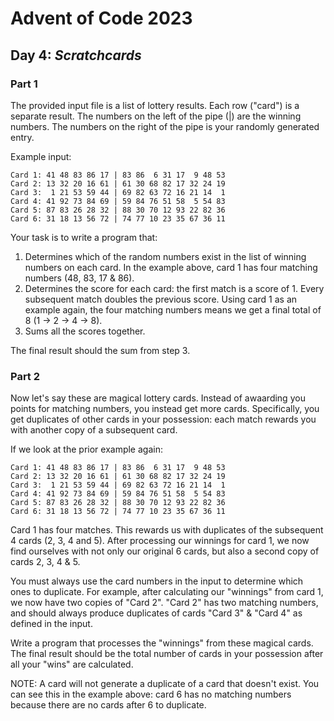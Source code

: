 # Advent of Code 2023
## Day 4: *Scratchcards*

### Part 1

The provided input file is a list of lottery results. Each row ("card") is a separate result. The numbers on the left of the pipe (|) are the winning numbers. The numbers on the right of the pipe is your randomly generated entry.

Example input:
```
Card 1: 41 48 83 86 17 | 83 86  6 31 17  9 48 53
Card 2: 13 32 20 16 61 | 61 30 68 82 17 32 24 19
Card 3:  1 21 53 59 44 | 69 82 63 72 16 21 14  1
Card 4: 41 92 73 84 69 | 59 84 76 51 58  5 54 83
Card 5: 87 83 26 28 32 | 88 30 70 12 93 22 82 36
Card 6: 31 18 13 56 72 | 74 77 10 23 35 67 36 11
```
Your task is to write a program that:
1. Determines which of the random numbers exist in the list of winning numbers on each card. In the example above, card 1 has four matching numbers (48, 83, 17 & 86).
2. Determines the score for each card: the first match is a score of 1. Every subsequent match doubles the previous score. Using card 1 as an example again, the four matching numbers means we get a final total of 8 (1 -> 2 -> 4 -> 8).
3. Sums all the scores together.

The final result should the sum from step 3.

### Part 2

Now let's say these are magical lottery cards. Instead of awaarding you points for matching numbers, you instead get more cards. Specifically, you get duplicates of other cards in your possession: each match rewards you with another copy of a subsequent card.

If we look at the prior example again:
```
Card 1: 41 48 83 86 17 | 83 86  6 31 17  9 48 53
Card 2: 13 32 20 16 61 | 61 30 68 82 17 32 24 19
Card 3:  1 21 53 59 44 | 69 82 63 72 16 21 14  1
Card 4: 41 92 73 84 69 | 59 84 76 51 58  5 54 83
Card 5: 87 83 26 28 32 | 88 30 70 12 93 22 82 36
Card 6: 31 18 13 56 72 | 74 77 10 23 35 67 36 11
```
Card 1 has four matches. This rewards us with duplicates of the subsequent 4 cards (2, 3, 4 and 5). After processing our winnings for card 1, we now find ourselves with not only our original 6 cards, but also a second copy of cards 2, 3, 4 & 5.

You must always use the card numbers in the input to determine which ones to duplicate. For example, after calculating our "winnings" from card 1, we now have two copies of "Card 2". "Card 2" has two matching numbers, and should always produce duplicates of cards "Card 3" & "Card 4" as defined in the input.

Write a program that processes the "winnings" from these magical cards. The final result should be the total number of cards in your possession after all your "wins" are calculated.

NOTE: A card will not generate a duplicate of a card that doesn't exist. You can see this in the example above: card 6 has no matching numbers because there are no cards after 6 to duplicate.